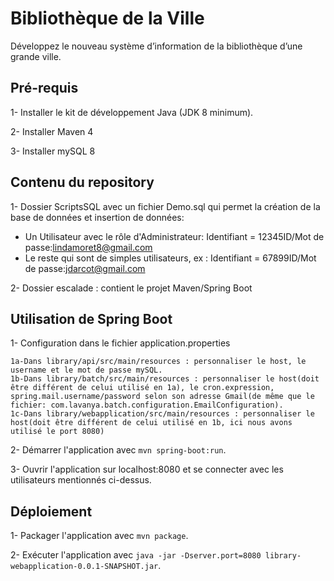 # Bibliothèque de la Ville
Développez le nouveau système d’information de la bibliothèque d’une grande ville.

## Pré-requis

1- Installer le kit de développement Java (JDK 8 minimum).

2- Installer Maven 4

3- Installer mySQL 8

## Contenu du repository

1- Dossier ScriptsSQL avec un fichier Demo.sql qui permet la création de la base de données et insertion de données:
  - Un Utilisateur avec le rôle d'Administrateur: Identifiant = 12345ID/Mot de passe:lindamoret8@gmail.com
  - Le reste qui sont de simples utilisateurs, ex : Identifiant = 67899ID/Mot de passe:jdarcot@gmail.com

2- Dossier escalade : contient le projet Maven/Spring Boot

## Utilisation de Spring Boot

1- Configuration dans le fichier application.properties 

	1a-Dans library/api/src/main/resources : personnaliser le host, le username et le mot de passe mySQL.	
	1b-Dans library/batch/src/main/resources : personnaliser le host(doit être différent de celui utilisé en 1a), le cron.expression, spring.mail.username/password selon son adresse Gmail(de même que le fichier: com.lavanya.batch.configuration.EmailConfiguration).
	1c-Dans library/webapplication/src/main/resources : personnaliser le host(doit être différent de celui utilisé en 1b, ici nous avons utilisé le port 8080)


2- Démarrer l'application avec ``mvn spring-boot:run``.

3- Ouvrir l'application sur localhost:8080 et se connecter avec les utilisateurs mentionnés ci-dessus.

## Déploiement

1- Packager l'application avec ``mvn package``.

2- Exécuter l'application avec ``java -jar -Dserver.port=8080 library-webapplication-0.0.1-SNAPSHOT.jar``.